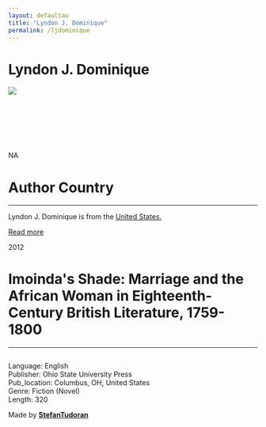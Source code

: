 ```yaml
---
layout: defaultau
title: "Lyndon J. Dominique"
permalink: /ljdominique
---
```

<!-- partial:index.partial.html -->
<div class="content">
    <h1>Lyndon J. Dominique</h1>
    <div class="quote">
        <div><img src="https://www.middlebury.edu/school-english/sites/www.middlebury.edu.school-english/files/styles/832x468/public/2019-12/LyndonDominique_150x150.jpg?fv=8mOCoeuj&itok=Dil18LOU.jpg" class="logo"></div>
    </div>
    <div class="timeline">
        <div style="padding-bottom:100px;"></div>
        <div class="block">
            <div class="date right"><p class="right"> NA </p></div>
            <div class="dot"></div>
            <div class="left first">
            <div class="author_country">
                <h1>Author Country</h1><hr>
          <div class="aclocation">  <p>Lyndon J. Dominique is from the <a href="http://localhost:4000/1">United States.</a></p></div>
                <div class="acreadmore"><a href="NA" target="_blank">Read more</a></div>
            </div>
            </div>
        </div>
        <div class="block">
            <div class="date left"><p class="left">2012</p></div>
            <div class="dot"></div>
            <div class="right">
                <h1>Imoinda's Shade: Marriage and the African Woman in Eighteenth-Century British Literature, 1759-1800</h1><hr>
                <p><img src=""></p>
                <p>
                Language: English<br/>
                Publisher: Ohio State University Press<br/>
                Pub_location:  Columbus, OH, United States<br/>
                Genre: Fiction (Novel)<br/>
                Length: 320</p>
            </div>
        </div>
        <div id="footer">
        <p id="copyright">Made by&nbsp;<strong><a href="https://www.linkedin.com/in/nicolae-stefan-tudoran-b02291127/" target="_blank">StefanTudoran</a></strong></p>
    </div>
</div>
<!-- partial -->
  <script src='https://cdnjs.cloudflare.com/ajax/libs/jquery/3.1.1/jquery.min.js'></script><script  src="assets/js/authorscript.js"></script>
